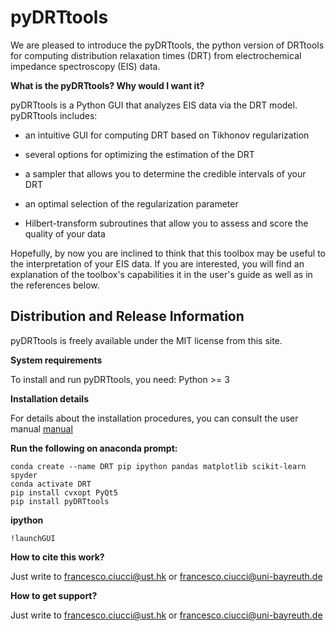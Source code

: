 # pyDRTtools

We are pleased to introduce the pyDRTtools, the python version of DRTtools for computing distribution relaxation times (DRT) from electrochemical impedance spectroscopy (EIS) data. 

**What is the pyDRTtools? Why would I want it?**

pyDRTtools is a Python GUI that analyzes EIS data via the DRT model. pyDRTtools includes:

- an intuitive GUI for computing DRT based on Tikhonov regularization

- several options for optimizing the estimation of the DRT

- a sampler that allows you to determine the credible intervals of your DRT
  
- an optimal selection of the regularization parameter

- Hilbert-transform subroutines that allow you to assess and score the quality of your data

Hopefully, by now you are inclined to think that this toolbox may be useful to the interpretation of your EIS data. If you are interested, you will find an explanation of the toolbox's capabilities it in the user's guide as well as in the references below.

## Distribution and Release Information

pyDRTtools is freely available under the MIT license from this site.

**System requirements**

To install and run pyDRTtools, you need: Python >= 3

**Installation details**

For details about the installation procedures, you can consult the user manual [manual](manual)

**Run the following on anaconda prompt:**
```
conda create --name DRT pip ipython pandas matplotlib scikit-learn spyder
conda activate DRT
pip install cvxopt PyQt5
pip install pyDRTtools
```
**ipython**
```
!launchGUI
```
**How to cite this work?**

Just write to francesco.ciucci@ust.hk or francesco.ciucci@uni-bayreuth.de

**How to get support?**

Just write to francesco.ciucci@ust.hk or francesco.ciucci@uni-bayreuth.de
